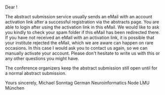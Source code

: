 Dear !

The abstract submission service usually sends an eMail with 
an account activation link after a successful registration 
via the abstracts page. You are able to login after using the 
activation link in this eMail. We would like to ask you kindly 
to check your spam folder if this eMail has been redirected there.
If you have not received an eMail with an activation link, it
is possible that your institute rejected the eMail, which we 
are aware can happen on rare occasions.
In this case I would ask you to contact us again, so we can 
manually activate your account. Please don't hesitate to 
write us with this or any other questions you might have.

The conference organizers keep the abstract submission still
open until 
for a normal abstract submission.

Yours sincerely,
Michael Sonntag
German Neuroinformatics Node
LMU München
